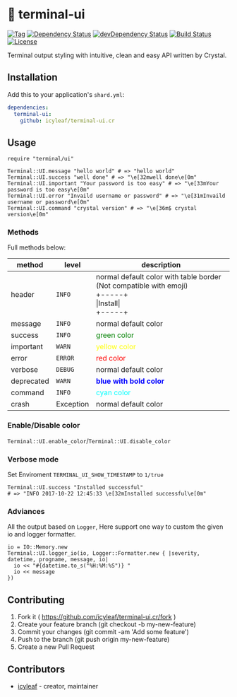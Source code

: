 # 💎 terminal-ui

[![Tag](https://img.shields.io/github/tag/icyleaf/terminal-ui.cr.svg)](https://github.com/icyleaf/terminal-ui.cr/blob/master/CHANGELOG.md)
[![Dependency Status](https://shards.rocks/badge/github/icyleaf/terminal-ui.cr/status.svg)](https://shards.rocks/github/icyleaf/terminal-ui.cr)
[![devDependency Status](https://shards.rocks/badge/github/icyleaf/terminal-ui.cr/dev_status.svg)](https://shards.rocks/github/icyleaf/terminal-ui.cr)
[![Build Status](https://img.shields.io/circleci/project/github/icyleaf/terminal-ui.cr/master.svg?style=flat)](https://circleci.com/gh/icyleaf/terminal-ui.cr)
[![License](https://img.shields.io/github/license/icyleaf/terminal-ui.cr.svg)](https://github.com/icyleaf/terminal-ui.cr/blob/master/LICENSE)

Terminal output styling with intuitive, clean and easy API written by Crystal.

## Installation

Add this to your application's `shard.yml`:

```yaml
dependencies:
  terminal-ui:
    github: icyleaf/terminal-ui.cr
```

## Usage

```crystal
require "terminal/ui"

Terminal::UI.message "hello world" # => "hello world"
Terminal::UI.success "well done" # => "\e[32mwell done\e[0m"
Terminal::UI.important "Your password is too easy" # => "\e[33mYour password is too easy\e[0m"
Terminal::UI.error "Invaild username or password" # => "\e[31mInvaild username or password\e[0m"
Terminal::UI.command "crystal version" # => "\e[36m$ crystal version\e[0m"
```

### Methods

Full methods below:

method | level | description
---|---|---
header | `INFO` | normal default color with table border (Not compatible with emoji)<br />+-----+<br />\|Install\|<br />+-----+
message | `INFO` | normal default color
success | `INFO` | <label style="color:green">green color</label>
important | `WARN` | <label style="color:yellow">yellow color</label>
error | `ERROR` | <label style="color:red">red color</label>
verbose | `DEBUG` | normal default color
deprecated | `WARN` | <label style="color:blue;font-weight:bold">blue with bold color</label>
command | `INFO` | <label style="color:cyan">cyan color</label>
crash | Exception | normal default color

### Enable/Disable color

`Terminal::UI.enable_color`/`Terminal::UI.disable_color`

### Verbose mode

Set Enviroment `TERMINAL_UI_SHOW_TIMESTAMP` to `1/true`

```crystal
Terminal::UI.success "Installed successful"
# => "INFO 2017-10-22 12:45:33 \e[32mInstalled successful\e[0m"
```

### Adviances

All the output based on `Logger`, Here support one way to custom the given io and logger formatter.

```crystal
io = IO::Memory.new
Terminal::UI.logger_io(io, Logger::Formatter.new { |severity, datetime, progname, message, io|
  io << "#{datetime.to_s("%H:%M:%S")} "
  io << message
})
```

## Contributing

1. Fork it ( https://github.com/icyleaf/terminal-ui.cr/fork )
2. Create your feature branch (git checkout -b my-new-feature)
3. Commit your changes (git commit -am 'Add some feature')
4. Push to the branch (git push origin my-new-feature)
5. Create a new Pull Request

## Contributors

- [icyleaf](https://github.com/icyleaf) - creator, maintainer
